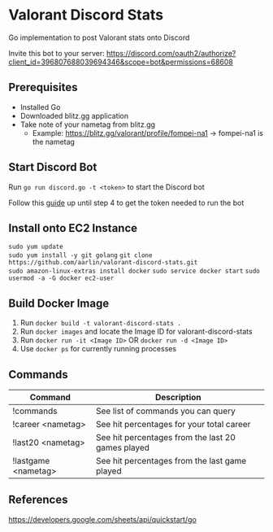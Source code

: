 # Valorant Discord Stats

Go implementation to post Valorant stats onto Discord 

Invite this bot to your server: https://discord.com/oauth2/authorize?client_id=396807688039694346&scope=bot&permissions=68608  

## Prerequisites

* Installed Go  
* Downloaded blitz.gg application  
* Take note of your nametag from blitz.gg
  * Example: https://blitz.gg/valorant/profile/fompei-na1 -> fompei-na1 is the nametag

## Start Discord Bot

Run `go run discord.go -t <token>` to start the Discord bot

Follow this [guide](https://www.writebots.com/discord-bot-token/) up until step 4 to get the token needed to run the bot 

## Install onto EC2 Instance

`sudo yum update`  
`sudo yum install -y git golang`
`git clone https://github.com/aarlin/valorant-discord-stats.git`  
`sudo amazon-linux-extras install docker`
`sudo service docker start`
`sudo usermod -a -G docker ec2-user`

## Build Docker Image

1. Run `docker build -t valorant-discord-stats .`  
2. Run `docker images` and locate the Image ID for valorant-discord-stats  
3. Run `docker run -it <Image ID>` OR `docker run -d <Image ID>`  
4. Use `docker ps` for currently running processes  

## Commands

| Command             | Description                                       |
|---------------------|---------------------------------------------------|
| !commands           | See list of commands you can query                |
| !career \<nametag>   | See hit percentages for your total career         |
| !last20 \<nametag>   | See hit percentages from the last 20 games played |
| !lastgame \<nametag> | See hit percentages from the last game played     |

## References

https://developers.google.com/sheets/api/quickstart/go 
